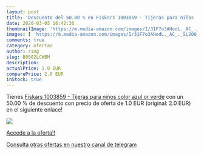 ```yaml
---
layout: post
title: 'Descuento del 50.00 % en Fiskars 1003859 - Tijeras para niños  co'
date: 2020-03-05 16:42:30
thumbnailImage: 'https://m.media-amazon.com/images/I/31F7o3AHodL._AC_._SL200_.jpg'
images: [ 'https://m.media-amazon.com/images/I/31F7o3AHodL._AC_._SL200_.jpg' ]
comments: true
category: ofertas
author: ring
slug: B0002LCWBM
description:
actualPrice: 1.0 EUR
comparePrice: 2.0 EUR
inStock: true
---
```


Tienes [Fiskars 1003859 - Tijeras para niños  color azul or verde](https://www.amazon.com/dp/B0002LCWBM/?tag=redken08-20) con un 50.00 % de descuento con precio de oferta de 1.0 EUR (original: 2.0 EUR) en el siguiente enlace!

[![](https://m.media-amazon.com/images/I/31F7o3AHodL._AC_._SL200_.jpg)](https://www.amazon.com/dp/B0002LCWBM/?tag=redken08-20)

[Accede a la oferta!!](https://www.amazon.com/dp/B0002LCWBM/?tag=redken08-20)

[Consulta otras ofertas en nuestro canal de telegram](https://t.me/s/ofertas25)

